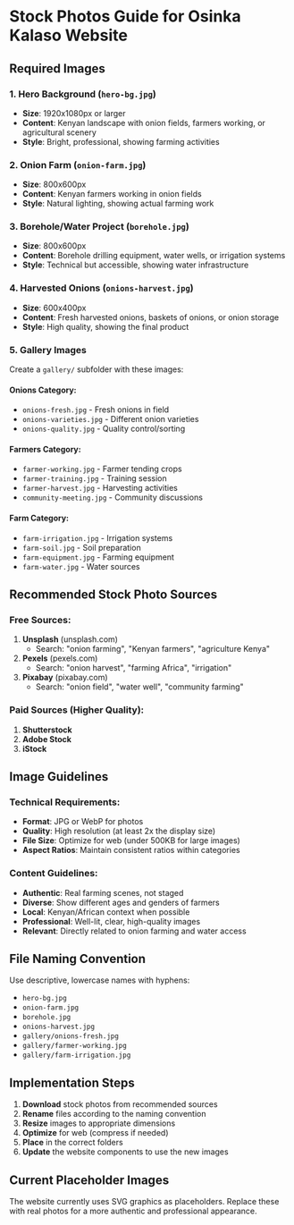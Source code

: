 # Stock Photos Guide for Osinka Kalaso Website

## Required Images

### 1. Hero Background (`hero-bg.jpg`)
- **Size**: 1920x1080px or larger
- **Content**: Kenyan landscape with onion fields, farmers working, or agricultural scenery
- **Style**: Bright, professional, showing farming activities

### 2. Onion Farm (`onion-farm.jpg`)
- **Size**: 800x600px
- **Content**: Kenyan farmers working in onion fields
- **Style**: Natural lighting, showing actual farming work

### 3. Borehole/Water Project (`borehole.jpg`)
- **Size**: 800x600px
- **Content**: Borehole drilling equipment, water wells, or irrigation systems
- **Style**: Technical but accessible, showing water infrastructure

### 4. Harvested Onions (`onions-harvest.jpg`)
- **Size**: 600x400px
- **Content**: Fresh harvested onions, baskets of onions, or onion storage
- **Style**: High quality, showing the final product

### 5. Gallery Images
Create a `gallery/` subfolder with these images:

#### Onions Category:
- `onions-fresh.jpg` - Fresh onions in field
- `onions-varieties.jpg` - Different onion varieties
- `onions-quality.jpg` - Quality control/sorting

#### Farmers Category:
- `farmer-working.jpg` - Farmer tending crops
- `farmer-training.jpg` - Training session
- `farmer-harvest.jpg` - Harvesting activities
- `community-meeting.jpg` - Community discussions

#### Farm Category:
- `farm-irrigation.jpg` - Irrigation systems
- `farm-soil.jpg` - Soil preparation
- `farm-equipment.jpg` - Farming equipment
- `farm-water.jpg` - Water sources

## Recommended Stock Photo Sources

### Free Sources:
1. **Unsplash** (unsplash.com)
   - Search: "onion farming", "Kenyan farmers", "agriculture Kenya"
2. **Pexels** (pexels.com)
   - Search: "onion harvest", "farming Africa", "irrigation"
3. **Pixabay** (pixabay.com)
   - Search: "onion field", "water well", "community farming"

### Paid Sources (Higher Quality):
1. **Shutterstock**
2. **Adobe Stock**
3. **iStock**

## Image Guidelines

### Technical Requirements:
- **Format**: JPG or WebP for photos
- **Quality**: High resolution (at least 2x the display size)
- **File Size**: Optimize for web (under 500KB for large images)
- **Aspect Ratios**: Maintain consistent ratios within categories

### Content Guidelines:
- **Authentic**: Real farming scenes, not staged
- **Diverse**: Show different ages and genders of farmers
- **Local**: Kenyan/African context when possible
- **Professional**: Well-lit, clear, high-quality images
- **Relevant**: Directly related to onion farming and water access

## File Naming Convention
Use descriptive, lowercase names with hyphens:
- `hero-bg.jpg`
- `onion-farm.jpg`
- `borehole.jpg`
- `onions-harvest.jpg`
- `gallery/onions-fresh.jpg`
- `gallery/farmer-working.jpg`
- `gallery/farm-irrigation.jpg`

## Implementation Steps

1. **Download** stock photos from recommended sources
2. **Rename** files according to the naming convention
3. **Resize** images to appropriate dimensions
4. **Optimize** for web (compress if needed)
5. **Place** in the correct folders
6. **Update** the website components to use the new images

## Current Placeholder Images
The website currently uses SVG graphics as placeholders. Replace these with real photos for a more authentic and professional appearance. 